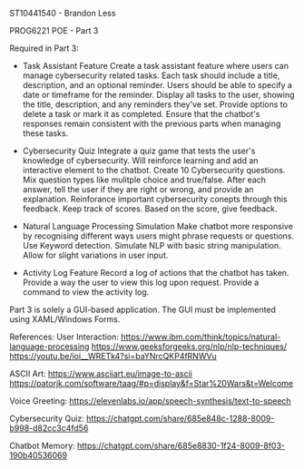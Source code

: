 ST10441540 - Brandon Less

PROG6221 POE - Part 3

Required in Part 3:
- Task Assistant Feature
  Create a task assistant feature where users can manage cybersecurity related tasks.
  Each task should include a title, description, and an optional reminder.
  Users should be able to specify a date or timeframe for the reminder.
  Display all tasks to the user, showing the title, description, and any reminders they've set.
  Provide options to delete a task or mark it as completed.
  Ensure that the chatbot's responses remain consistent with the previous parts when managing these tasks.
  
- Cybersecurity Quiz
  Integrate a quiz game that tests the user's knowledge of cybersecurity.
  Will reinforce learning and add an interactive element to the chatbot.
  Create 10 Cybersecurity questions.
  Mix question types like mulitple choice and true/false.
  After each answer, tell the user if they are right or wrong, and provide an explanation.
  Reinforance important cybersecurity conepts through this feedback.
  Keep track of scores.
  Based on the score, give feedback.
  
- Natural Language Processing Simulation
  Make chatbot more responsive by recognising different ways users might phrase requests or questions.
  Use Keyword detection.
  Simulate NLP with basic string manipulation.
  Allow for slight variations in user input.
  
- Activity Log Feature
  Record a log of actions that the chatbot has taken.
  Provide a way the user to view this log upon request.
  Provide a command to view the activity log.
  

Part 3 is solely a GUI-based application. The GUI must be implemented using XAML/Windows Forms.

References:
User Interaction:
https://www.ibm.com/think/topics/natural-language-processing
https://www.geeksforgeeks.org/nlp/nlp-techniques/
https://youtu.be/ioi__WRETk4?si=baYNrcQKP4fRNWVu

ASCII Art:
https://www.asciiart.eu/image-to-ascii
https://patorjk.com/software/taag/#p=display&f=Star%20Wars&t=Welcome

Voice Greeting:
https://elevenlabs.io/app/speech-synthesis/text-to-speech

Cybersecurity Quiz:
https://chatgpt.com/share/685e848c-1288-8009-b998-d82cc3c4fd56

Chatbot Memory:
https://chatgpt.com/share/685e8830-1f24-8009-8f03-190b40536069
